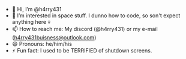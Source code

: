 - 👋 Hi, I’m @h4rry431
- 👀 I’m interested in space stuff. I dunno how to code, so son't expect anything here 💀
- 📫 How to reach me: My discord (@h4rry431) or my e-mail (h4rry431buisness@outlook.com)
- 😄 Pronouns: he/him/his
- ⚡ Fun fact: I used to be TERRIFIED of shutdown screens.
